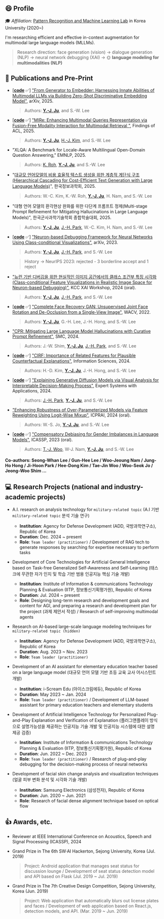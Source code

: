 ## :smile: Profile

:mortar_board: *Affiliation*: [Pattern Recognition and Machine Learning Lab](http://pr.korea.ac.kr) in Korea University (2020~)

I'm researching efficient and effective in-context augmentation for multimodal large language models (MLLMs).
> Research direction: face generation (vision) $\rightarrow$ dialogue generation (NLP) $\rightarrow$ neural network debugging (XAI) $\rightarrow$ :sun_with_face: **language modeling for multimodalities (NLP)**

## :page_with_curl: Publications and Pre-Print

+ [**[code](https://github.com/yeongjoonJu/Gen2Embed)** :white_check_mark:] ["From Generator to Embedder: Harnessing Innate Abilities of Multimodal LLMs via Building Zero-Shot Discriminative Embedding Model"](https://arxiv.org/abs/2508.00955), arXiv, 2025.
    > Authors: **[Y.-J. Ju](https://github.com/yeongjoonJu)**, and S.-W. Lee

+ [**[code](https://github.com/yeongjoonJu/MIRe)** :white_check_mark:] ["MIRe: Enhancing Multimodal Queries Representation via Fusion-Free Modality Interaction for Multimodal Retrieval
"](https://arxiv.org/abs/2411.08334), Findings of ACL, 2025.
    > Authors: **[Y.-J. Ju](https://github.com/yeongjoonJu)**, [H.-J. Kim](https://github.com/Dotori-HJ), and S.-W. Lee

+ "XLQA: A Benchmark for Locale-Aware Multilingual Open-Domain Question Answering," EMNLP, 2025.
    > Authors: [K. Roh](https://github.com/ro-ko), **[Y.-J. Ju](https://github.com/yeongjoonJu)**, and S.-W. Lee

+ "[대규모 언어모델의 비용 효율적 텍스트 생성을 위한 계층적 계단식 구조(Hierarchical Cascading for Cost-Efficient Text Generation with Large Language Models)](https://www.dbpia.co.kr/journal/articleDetail?nodeId=NODE12318396)", 한국정보과학회, 2025.
    > Authors: W.-C. Kim, K.-W. Roh, **[Y.-J. Ju](https://github.com/yeongjoonJu)**, H. Nam, and S.-W. Lee

+ "대형 언어 모델의 환각현상 완화를 위한 다단계 프롬프트 정제(Multi-stage Prompt Refinement for Mitigating Hallucinations in Large Language Models)", 한국군사과학기술학회 종합학술대회, 2025.
    > Authors: **[Y.-J. Ju](https://github.com/yeongjoonJu)**, [J.-H. Park](https://github.com/ian-jihoonpark), W.-C. Kim, H. Nam, and S.-W. Lee  

+ [**[code](https://github.com/yeongjoonJu/NeuroInspect)** :white_check_mark:] ["Neuron-based Debugging Framework for Neural Networks Using Class-conditional Visualizations"](https://arxiv.org/abs/2310.07184), arXiv, 2023.
    > Authors: **[Y.-J. Ju](https://github.com/yeongjoonJu)**, [J.-H. Park](https://github.com/ian-jihoonpark), and S.-W. Lee
    
    > History -> NeurIPS 2023: rejected - 3 borderline accept and 1 reject

+ ["뉴런 기반 디버깅을 위한 현실적인 이미지 공간에서의 클래스 조건부 특징 시각화(Class-conditional Feature Visualizations in Realistic Image Space for Neuron-based Debugging)"](https://xai.kaist.ac.kr/xai-workshop/2024/), KCC XAI Workshop, 2024 (oral).
    > Authors: **[Y.-J. Ju](https://github.com/yeongjoonJu)**, [J.-H. Park](https://github.com/ian-jihoonpark), and S.-W. Lee

+ [**[code](https://github.com/yeongjoonJu/CFR-GAN)** :white_check_mark:] ["Complete Face Recovery GAN: Unsupervised Joint Face Rotation and De-Occlusion from a Single-View Image"](https://openaccess.thecvf.com/content/WACV2022/html/Ju_Complete_Face_Recovery_GAN_Unsupervised_Joint_Face_Rotation_and_De-Occlusion_WACV_2022_paper.html), WACV, 2022.
    > Authors: **[Y.-J. Ju](https://github.com/yeongjoonJu)**, G.-H. Lee, J.-H. Hong, and S.-W. Lee

+ ["CPR: Mitigating Large Language Model Hallucinations with Curative Prompt Refinement"](https://ieeexplore.ieee.org/abstract/document/10830938), SMC, 2024.
    > Authors: J.-W. Shim, **[Y.-J. Ju](https://github.com/yeongjoonJu)**, [J.-H. Park](https://github.com/ian-jihoonpark), and S.-W. Lee

+ [**[code](https://github.com/Poongi/CIRF_CFE)** :white_check_mark:] ["CIRF: Importance of Related Features for Plausible Counterfactual Explanations"](https://www.sciencedirect.com/science/article/pii/S0020025524008880), Information Sciences, 2024.
    > Authors: H.-D. Kim, **[Y.-J. Ju](https://github.com/yeongjoonJu)**, J.-H. Hong, and S.-W. Lee

+ [**[code](https://github.com/ian-jihoonpark/X-Diffusion)** :white_check_mark:] ["Explaining Generative Diffusion Models via Visual Analysis for Interpretable Decision-Making Process"](https://github.com/ian-jihoonpark/X-Diffusion), Expert Systems with Applications, 2024.
    > Authors: [J.-H. Park](https://github.com/ian-jihoonpark), **[Y.-J. Ju](https://github.com/yeongjoonJu)**, and S.-W. Lee

+ ["Enhancing Robustness of Over-Parameterized Models via Feature Reweighting Using Logit-Wise Mixup"](https://link.springer.com/chapter/10.1007/978-981-97-8702-9_22), ICPRAI, 2024 (oral).
    > Authors: W.-S. Jo, **[Y.-J. Ju](https://github.com/yeongjoonJu)**, and S.-W. Lee
    
+ [**[code](https://github.com/squiduu/guidebias)** :white_check_mark:] ["Compensatory Debiasing for Gender Imbalances in Language Models"](https://ieeexplore.ieee.org/document/10095658), ICASSP, 2023 (oral). 
    > Authors: [T.-J. Woo](https://github.com/squiduu), W-J. Nam, **[Y.-J. Ju](https://github.com/yeongjoonJu)**, and S.-W. Lee

#### Co-authors: Seong-Whan Lee / Gun-Hee Lee / Woo-Jeoung Nam / Jung-Ho Hong / Ji-Hoon Park / Hee-Dong Kim / Tae-Jin Woo / Woo-Seok Jo / Jeong-Woo Shim ...

## :computer: Research Projects (national and industry-academic projects)

+ A.I. research on analysis technology for `military-related topic` (A.I 기반 `military-related topic` 분석 기술 연구)
    - **Institution**: Agency for Defense Development (ADD, 국방과학연구소), Republic of Korea
    - **Duration**: Dec. 2024 ~ present
    - **Role**: `Team leader (practitioner)` / Development of RAG tech to generate responses by searching for expertise necessary to perform tasks

+ Development of Core Technologies for Artificial General Intelligence based on Task-free Generalized Self-Awareness and Self-Learning (태스크에 무관한 자가 인지 및 학습 기반 범용 인공지능 핵심 기술 개발)
    - **Institution**: Institute of Information & communications Technology Planning & Evaluation (IITP, 정보통신기획평가원), Republic of Korea
    - **Duration**: Jul. 2024 ~ present
    - **Role**: Designing long-term research and development goals and content for AGI, and preparing a research and development plan for the project (과제 제안서 작성) / Research of self-improving multimodal agents

+ Research on AI-based large-scale language modeling techniques for `military-related topic (hidden)`
    - **Institution**: Agency for Defense Development (ADD, 국방과학연구소), Republic of Korea
    - **Duration**: Aug. 2023 ~ Nov. 2023
    - **Role**: `Team leader (practitioner)`

+ Development of an AI assistant for elementary education teacher based on a large language model (대규모 언어 모델 기반 초등 교육 교사 어시스턴트 개발)
    - **Institution**: i-Scream Edu (아이스크림에듀), Republic of Korea
    - **Duration**: May 2023 ~ Jan. 2024
    - **Role**: `Team leader (practitioner)` / Development of LLM-based assistant for primary education teachers and elementary students

+ Development of Artificial Intelligence Technology for Personalized Plug-and-Play Explanation and Verification of Explanation (플러그앤플레이 방식으로 설명가능성을 제공하는 인공지능 기술 개발 및 인공지능 시스템에 대한 설명 제공 검증)
    - **Institution**: Institute of Information & communications Technology Planning & Evaluation (IITP, 정보통신기획평가원), Republic of Korea
    - **Duration**: Jun. 2022 ~ Dec. 2023
    - **Role**: `Team leader (practitioner)` / Research of plug-and-play debugging for the decision-making process of neural networks
    

+ Development of facial skin change analysis and visualization techniques (얼굴 피부 변화 분석 및 시각화 기술 개발)
    - **Institution**: Samsung Electronics (삼성전자), Republic of Korea
    - **Duration**: Jun. 2020 ~ Jun. 2021
    - **Role**: Research of facial dense alignment technique based on optical flow

## :+1: Awards, etc.

+ Reviewer at IEEE International Conference on Acoustics, Speech and Signal Processing (ICASSP), 2024

+ Grand Prize in The 6th SW·AI Hackerton, Sejong University, Korea (Jul. 2019)
  > Project: Android application that manages seat status for discussion lounge / Development of seat status detection model and API based on Flask (Jul. 2019 ~ Jul. 2019)

+ Grand Prize in The 7th Creative Design Competition, Sejong University, Korea (Jun. 2019)
  > Project: Web application that automatically blurs out license plates and faces / Development of web application based on React.js, detection models, and API. (Mar. 2019 ~ Jun. 2019)
